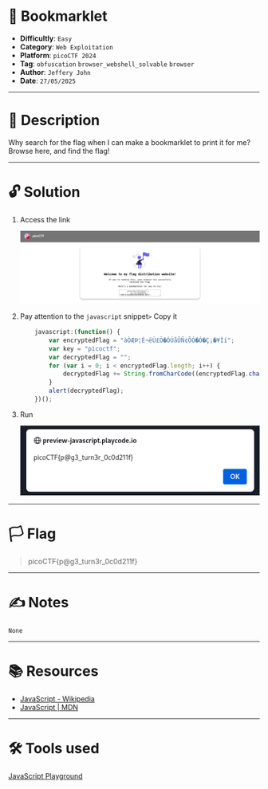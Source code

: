 # :briefcase: Bookmarklet

- **Difficultly**: `Easy`
- **Category**: `Web Exploitation`
- **Platform**: `picoCTF 2024`
- **Tag**: `obfuscation` `browser_webshell_solvable` `browser`
- **Author**: `Jeffery John`
- **Date**: `27/05/2025`

---

# :pencil: Description

Why search for the flag when I can make a bookmarklet to print it for me? Browse here, and find the flag!

---

# :unlock: Solution

1. Access the link

    ![image1](images/image1.png)

2. Pay attention to the `javascript` snippet`>` Copy it

    ```js
        javascript:(function() {
            var encryptedFlag = "àÒÆÞ¦È¬ëÙ£Ö�ÓÚåÛÑ¢ÕÓ�Ó�Ç¡�¥Ìí";
            var key = "picoctf";
            var decryptedFlag = "";
            for (var i = 0; i < encryptedFlag.length; i++) {
                decryptedFlag += String.fromCharCode((encryptedFlag.charCodeAt(i) - key.charCodeAt(i % key.length) + 256) % 256);
            }
            alert(decryptedFlag);
        })();
    ```

3. Run

    ![image2](images/image2.png)

---

# :white_flag: Flag

> picoCTF{p@g3_turn3r_0c0d211f}

---

# :writing_hand: Notes

`None`

---

# :books: Resources

- [JavaScript - Wikipedia](https://vi.wikipedia.org/wiki/JavaScript)
- [JavaScript | MDN](https://developer.mozilla.org/en-US/docs/Web/JavaScript)

---

# :hammer_and_wrench: Tools used

[JavaScript Playground](https://playcode.io/javascript)

